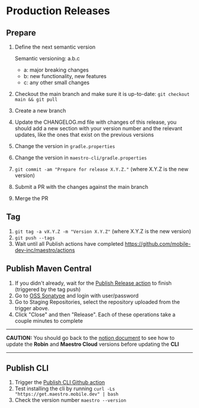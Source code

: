 # Production Releases

## Prepare

1. Define the next semantic version

   Semantic versioning: a.b.c

   - a: major breaking changes
   - b: new functionality, new features
   - c: any other small changes

2. Checkout the main branch and make sure it is up-to-date: `git checkout main && git pull`
3. Create a new branch
4. Update the CHANGELOG.md file with changes of this release, you should add a new section with your version number and the relevant updates, like the ones that exist on the previous versions
5. Change the version in `gradle.properties`
6. Change the version in `maestro-cli/gradle.properties`
7. `git commit -am "Prepare for release X.Y.Z."` (where X.Y.Z is the new version)
8. Submit a PR with the changes against the main branch
9. Merge the PR

## Tag

1. `git tag -a vX.Y.Z -m "Version X.Y.Z"` (where X.Y.Z is the new version)
2. `git push --tags`
3. Wait until all Publish actions have completed https://github.com/mobile-dev-inc/maestro/actions

## Publish Maven Central

1. If you didn't already, wait for the [Publish Release action](https://github.com/mobile-dev-inc/maestro/actions/workflows/publish-release.yml) to finish (triggered by the tag push)
3. Go to [OSS Sonatype](https://s01.oss.sonatype.org/) and login with user/password
4. Go to Staging Repositories, select the repository uploaded from the trigger above.
5. Click "Close" and then "Release". Each of these operations take a couple minutes to complete

____________________________________________________________________________________________________________________________________________________
**CAUTION:** You should go back to the [notion document](https://www.notion.so/Maestro-Release-Run-Book-78159c6f80de4492a6e9e05bb490cf60?pvs=4) to see how to update the **Robin** and **Maestro Cloud** versions before updating the **CLI**
____________________________________________________________________________________________________________________________________________________

## Publish CLI

1. Trigger the [Publish CLI Github action](https://github.com/mobile-dev-inc/maestro/actions/workflows/publish-cli.yml)
2. Test installing the cli by running `curl -Ls "https://get.maestro.mobile.dev" | bash`
3. Check the version number `maestro --version`

